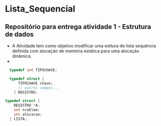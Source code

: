 # Lista_Sequencial
## Repositório para entrega atividade 1 - Estrutura de dados

- A Atividade tem como objetivo modificar uma esttura de lista sequência definida com alocação de memória estática para uma alocação dinâmica.
- 


~~~C
  typedef int TIPOCHAVE;

  typedef struct {
      TIPOCHAVE chave;
      // outros campos...
    } REGISTRO;

typedef struct {
    REGISTRO *A;
    int nroElem;
    int alocacao;
  } LISTA;
